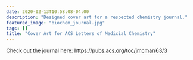 ```yaml
---
date: 2020-02-13T10:58:08-04:00
description: "Designed cover art for a respected chemistry journal."
featured_image: "biochem_journal.jpg"
tags: []
title: "Cover Art for ACS Letters of Medicial Chemistry"
---
```


Check out the journal here:
https://pubs.acs.org/toc/jmcmar/63/3 

